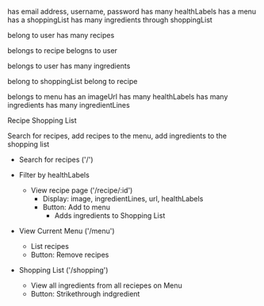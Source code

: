 <!-- USER -->
has email address, username, password
has many healthLabels
has a menu
has a shoppingList
has many ingredients through shoppingList

<!-- MENU -->
belong to user
has many recipes

<!-- HEALTHLABEL -->
belongs to recipe
belogns to user

<!-- SHOPPING LIST -->
belongs to user
has many ingredients

<!-- INGREDIENTS -->
belong to shoppingList
belong to recipe

<!-- RECIPE -->
belongs to menu
has an imageUrl
has many healthLabels
has many ingredients
has many ingredientLines 








Recipe Shopping List

Search for recipes, add recipes to the menu,  add ingredients to the shopping list

- Search for recipes ('/')
- Filter by healthLabels
  - View recipe page ('/recipe/:id')
    - Display: image, ingredientLines, url, healthLabels
    - Button: Add to menu
      - Adds ingredients to Shopping List

- View Current Menu ('/menu')
  - List recipes
  - Button: Remove recipes

- Shopping List ('/shopping')
  - View all ingredients from all reciepes on Menu
  - Button: Strikethrough indgredient